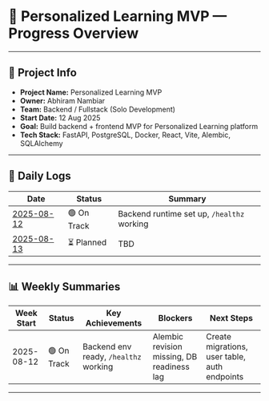 # 📄 Personalized Learning MVP — Progress Overview

---

## 📌 Project Info
- **Project Name:** Personalized Learning MVP
- **Owner:** Abhiram Nambiar
- **Team:** Backend / Fullstack (Solo Development)
- **Start Date:** 12 Aug 2025
- **Goal:** Build backend + frontend MVP for Personalized Learning platform
- **Tech Stack:** FastAPI, PostgreSQL, Docker, React, Vite, Alembic, SQLAlchemy

---

## 📅 Daily Logs

| Date       | Status     | Summary                                      |
|------------|------------|----------------------------------------------|
| [2025-08-12](progress/2025-08-12.md) | 🟢 On Track | Backend runtime set up, `/healthz` working |
| [2025-08-13](progress/2025-08-13.md) | ⏳ Planned  | TBD                                          |

---

## 📊 Weekly Summaries

| Week Start | Status     | Key Achievements                             | Blockers                              | Next Steps                              |
|------------|------------|----------------------------------------------|----------------------------------------|------------------------------------------|
| 2025-08-12 | 🟢 On Track | Backend env ready, `/healthz` working        | Alembic revision missing, DB readiness lag | Create migrations, user table, auth endpoints |

---
